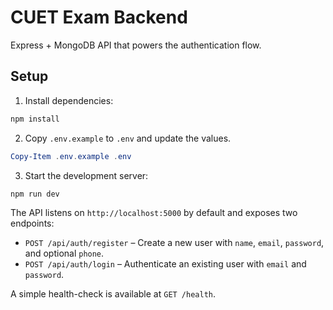 # CUET Exam Backend

Express + MongoDB API that powers the authentication flow.

## Setup

1. Install dependencies:

```bash
npm install
```

2. Copy `.env.example` to `.env` and update the values.

```powershell
Copy-Item .env.example .env
```

3. Start the development server:

```bash
npm run dev
```

The API listens on `http://localhost:5000` by default and exposes two endpoints:

- `POST /api/auth/register` – Create a new user with `name`, `email`, `password`, and optional `phone`.
- `POST /api/auth/login` – Authenticate an existing user with `email` and `password`.

A simple health-check is available at `GET /health`.
